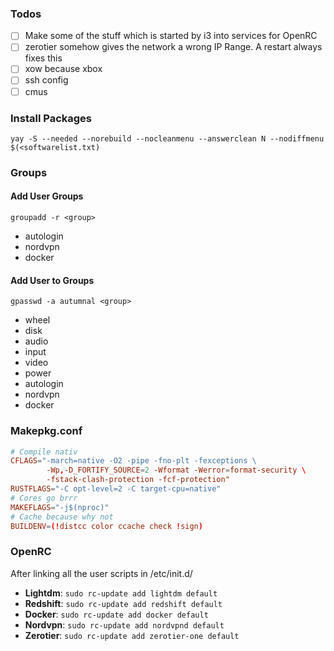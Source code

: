 ### Todos
 - [ ] Make some of the stuff which is started by i3 into services for OpenRC
 - [ ] zerotier somehow gives the network a wrong IP Range. A restart always fixes this
 - [ ] xow because xbox
 - [ ] ssh config
 - [ ] cmus

### Install Packages
`yay -S --needed --norebuild --nocleanmenu --answerclean N --nodiffmenu $(<softwarelist.txt)`


### Groups
#### Add User Groups
`groupadd -r <group>`
- autologin
- nordvpn
- docker

#### Add User to Groups
`gpasswd -a autumnal <group>`
- wheel
- disk
- audio
- input
- video
- power
- autologin
- nordvpn
- docker

### Makepkg.conf
```conf
# Compile nativ
CFLAGS="-march=native -O2 -pipe -fno-plt -fexceptions \
        -Wp,-D_FORTIFY_SOURCE=2 -Wformat -Werror=format-security \
        -fstack-clash-protection -fcf-protection"
RUSTFLAGS="-C opt-level=2 -C target-cpu=native"
# Cores go brrr
MAKEFLAGS="-j$(nproc)"
# Cache because why not
BUILDENV=(!distcc color ccache check !sign)
```

### OpenRC
After linking all the user scripts in /etc/init.d/
- **Lightdm**: `sudo rc-update add lightdm default`
- **Redshift**: `sudo rc-update add redshift default`
- **Docker**: `sudo rc-update add docker default`
- **Nordvpn**: `sudo rc-update add nordvpnd default`
- **Zerotier**: `sudo rc-update add zerotier-one default`
